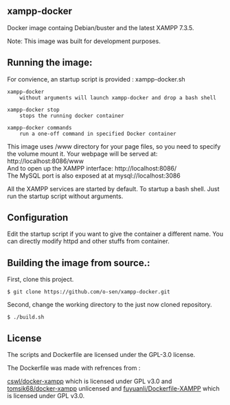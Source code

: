 ## xampp-docker

Docker image containg Debian/buster and the latest XAMPP 7.3.5.

Note: This image was built for development purposes.


## Running the image:

For convience, an startup script is provided : xampp-docker.sh

```
xampp-docker 
    without arguments will launch xampp-docker and drop a bash shell

xampp-docker stop
    stops the running docker container

xampp-docker commands
    run a one-off command in specified Docker container
```

This image uses /www directory for your page files, so you need to specify the volume mount it.
Your webpage will be served at: http://localhost:8086/www  
And to open up the XAMPP interface: http://localhost:8086/  
The MySQL port is also exposed at at mysql://localhost:3086

All the XAMPP services are started by default.
To startup a bash shell. Just run the startup script without arguments.


## Configuration
Edit the startup script if you want to give the container a different name.
You can directly modify httpd and other stuffs from container.

## Building the image from source.:

First, clone this project.

```
$ git clone https://github.com/o-sen/xampp-docker.git
```

Second, change the working directory to the just now cloned repository.

```
$ ./build.sh
```

## License

The scripts and Dockerfile are licensed under the GPL-3.0 license.

The Dockerfile was made with refrences from :

[cswl/docker-xampp](https://github.com/cswl/xampp-docker) which is licensed under GPL v3.0 and [tomsik68/docker-xampp](https://github.com/tomsik68/docker-xampp) unlicensed and [fuyuanli/Dockerfile-XAMPP](https://github.com/fuyuanli/Dockerfile-XAMPP) which is licensed under GPL v3.0.

